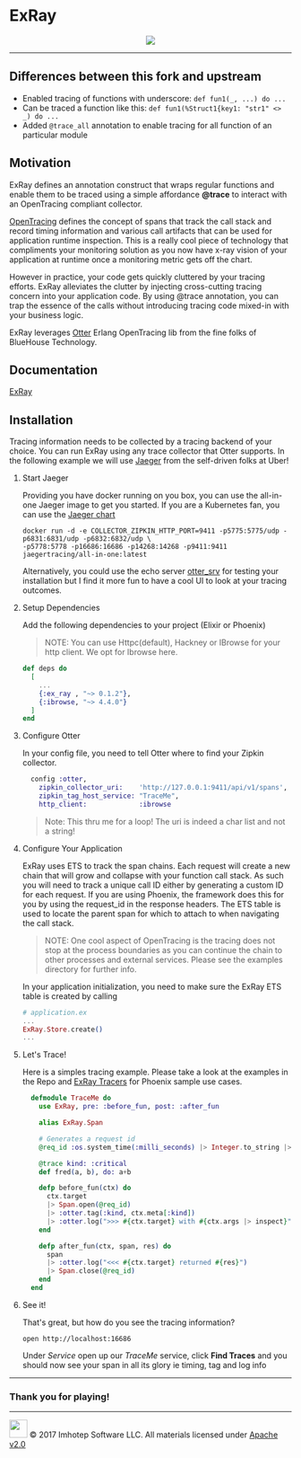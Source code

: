 # ExRay

<div align="center" style="margin-top:10px;">
  <img src="assets/xray.png"/>
</div>

---
## Differences between this fork and upstream

* Enabled tracing of functions with underscore: `def fun1(_, ...) do ...`
* Can be traced a function like this: `def fun1(%Struct1{key1: "str1" <> _) do ...`
* Added `@trace_all` annotation to enable tracing for all function of an particular module

## Motivation

ExRay defines an annotation construct that wraps regular functions and enable
them to be traced using a simple affordance **@trace** to interact with an
OpenTracing compliant collector.

[OpenTracing](http://opentracing.io/) defines the concept of spans that
track the call stack and record timing information and various call artifacts
that can be used for application runtime inspection.
This is a really cool piece of technology that compliments your monitoring
solution as you now have x-ray vision of your application at runtime once
a monitoring metric gets off the chart.

However in practice, your code gets quickly cluttered by your tracing efforts.
ExRay alleviates the clutter by injecting cross-cutting tracing concern into
your application code. By using @trace annotation, you can trap the essence of
the calls without introducing tracing code mixed-in with your business logic.

ExRay leverages [Otter](https://github.com/Bluehouse-Technology/otter) Erlang
OpenTracing lib from the fine folks of BlueHouse Technology.

## Documentation

[ExRay](https://hexdocs.pm/ex_ray)

## Installation

Tracing information needs to be collected by a tracing backend of your choice. You can run
ExRay using any trace collector that Otter supports. In the following example we will use
[Jaeger](https://uber.github.io/jaeger) from the self-driven folks at Uber!

1. Start Jaeger

    Providing you have docker running on you box, you can use the all-in-one Jaeger
    image to get you started. If you are a Kubernetes fan, you can use the
    [Jaeger chart](https://github.com/kubernetes/charts/tree/master/incubator/jaeger)

    ```shell
    docker run -d -e COLLECTOR_ZIPKIN_HTTP_PORT=9411 -p5775:5775/udp -p6831:6831/udp -p6832:6832/udp \
    -p5778:5778 -p16686:16686 -p14268:14268 -p9411:9411 jaegertracing/all-in-one:latest
    ```

    Alternatively, you could use the echo server [otter_srv](https://github.com/Bluehouse-Technology/otter_srv)
    for testing your installation but I find it more fun to have a cool UI to look at your tracing outcomes.

2. Setup Dependencies

    Add the following dependencies to your project (Elixir or Phoenix)

    > NOTE: You can use Httpc(default), Hackney or IBrowse for your http client.
    > We opt for Ibrowse here.

    ```elixir
    def deps do
      [
        ...
        {:ex_ray , "~> 0.1.2"},
        {:ibrowse, "~> 4.4.0"}
      ]
    end
    ```

3. Configure Otter

    In your config file, you need to tell Otter where to find your Zipkin collector.

    ```elixir
      config :otter,
        zipkin_collector_uri:    'http://127.0.0.1:9411/api/v1/spans',
        zipkin_tag_host_service: "TraceMe",
        http_client:             :ibrowse
      ```

      > Note: This thru me for a loop! The uri is indeed a char list and not a string!

4. Configure Your Application

    ExRay uses ETS to track the span chains. Each request will create a new chain that
    will grow and collapse with your function call stack. As such you will need to track a unique
    call ID either by generating a custom ID for each request. If you are using Phoenix, the
    framework does this for you by using the request_id in the response headers.
    The ETS table is used to locate the parent span for which to attach to when
    navigating the call stack.

    > NOTE: One cool aspect of OpenTracing is the tracing does not stop at the process boundaries
    as you can continue the chain to other processes and external services. Please see
    the examples directory for further info.

    In your application initialization, you need to make sure the ExRay ETS table is created by calling

    ```elixir
    # application.ex
    ...
    ExRay.Store.create()
    ...
    ```

5. Let's Trace!

    Here is a simples tracing example. Please take a look at the examples in the Repo and
    [ExRay Tracers](https://github.com/derailed/ex_ray_tracers) for Phoenix sample use cases.

    ```elixir
      defmodule TraceMe do
        use ExRay, pre: :before_fun, post: :after_fun

        alias ExRay.Span

        # Generates a request id
        @req_id :os.system_time(:milli_seconds) |> Integer.to_string |> IO.inspect

        @trace kind: :critical
        def fred(a, b), do: a+b

        defp before_fun(ctx) do
          ctx.target
          |> Span.open(@req_id)
          |> :otter.tag(:kind, ctx.meta[:kind])
          |> :otter.log(">>> #{ctx.target} with #{ctx.args |> inspect}")
        end

        defp after_fun(ctx, span, res) do
          span
          |> :otter.log("<<< #{ctx.target} returned #{res}")
          |> Span.close(@req_id)
        end
      end
    ```

6. See it!

    That's great, but how do you see the tracing information?

    ```shell
    open http://localhost:16686
    ```

    Under *Service* open up our *TraceMe* service, click **Find Traces** and you should
    now see your span in all its glory ie timing, tag and log info

---
### Thank you for playing!

---
<img src="assets/imhoteplogo.png" width="32" height="auto"/> © 2017 Imhotep Software LLC.
All materials licensed under [Apache v2.0](http://www.apache.org/licenses/LICENSE-2.0)
